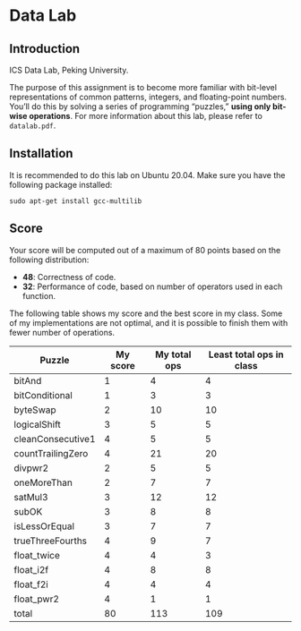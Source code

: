 # Data Lab

## Introduction

ICS Data Lab, Peking University.

The purpose of this assignment is to become more familiar with bit-level representations of common patterns, integers, and floating-point numbers. You’ll do this by solving a series of programming “puzzles,” **using only bit-wise operations**. For more information about this lab, please refer to ```datalab.pdf```.

## Installation

It is recommended to do this lab on Ubuntu 20.04. Make sure you have the following package installed:
```
sudo apt-get install gcc-multilib
```

## Score

Your score will be computed out of a maximum of 80 points based on the following distribution:
- **48**: Correctness of code.
- **32**: Performance of code, based on number of operators used in each function.

The following table shows my score and the best score in my class. Some of my implementations are not optimal, and it is possible to finish them with fewer number of operations.

| Puzzle            | My score | My total ops | Least total ops in class |
| ----------------- | -------- | ------------ | ------------------------ |
| bitAnd            | 1        | 4            | 4                        |
| bitConditional    | 1        | 3            | 3                        |
| byteSwap          | 2        | 10           | 10                       |
| logicalShift      | 3        | 5            | 5                        |
| cleanConsecutive1 | 4        | 5            | 5                        |
| countTrailingZero | 4        | 21           | 20                       |
| divpwr2           | 2        | 5            | 5                        |
| oneMoreThan       | 2        | 7            | 7                        |
| satMul3           | 3        | 12           | 12                       |
| subOK             | 3        | 8            | 8                        |
| isLessOrEqual     | 3        | 7            | 7                        |
| trueThreeFourths  | 4        | 9            | 7                        |
| float_twice       | 4        | 4            | 3                        |
| float_i2f         | 4        | 8            | 8                        |
| float_f2i         | 4        | 4            | 4                        |
| float_pwr2        | 4        | 1            | 1                        |
| total             | 80       | 113          | 109                      |
